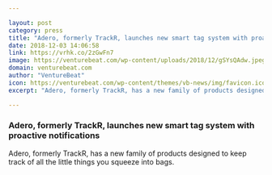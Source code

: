 ```yaml
---

layout: post
category: press
title: "Adero, formerly TrackR, launches new smart tag system with proactive notifications"
date: 2018-12-03 14:06:58
link: https://vrhk.co/2zGwFn7
image: https://venturebeat.com/wp-content/uploads/2018/12/gSYsQAdw.jpeg?w=600
domain: venturebeat.com
author: "VentureBeat"
icon: https://venturebeat.com/wp-content/themes/vb-news/img/favicon.ico
excerpt: "Adero, formerly TrackR, has a new family of products designed to keep track of all the little things you squeeze into bags."

---
```


### Adero, formerly TrackR, launches new smart tag system with proactive notifications

Adero, formerly TrackR, has a new family of products designed to keep track of all the little things you squeeze into bags.